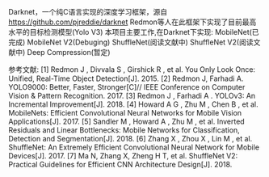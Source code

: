 Darknet，一个纯C语言实现的深度学习框架，源自 https://github.com/pjreddie/darknet
Redmon等人在此框架下实现了目前最高水平的目标检测模型(Yolo V3)
本项目主要工作,在Darknet下实现: 
MobileNet(已完成)
MobileNet V2(Debuging)
ShuffleNet(阅读文献中)
ShuffleNet V2(阅读文献中)
Deep Compression(暂定)

参考文献:
[1] Redmon J , Divvala S , Girshick R , et al. You Only Look Once: Unified, Real-Time Object Detection[J]. 2015.
[2] Redmon J, Farhadi A. YOLO9000: Better, Faster, Stronger[C]// IEEE Conference on Computer Vision & Pattern Recognition. 2017.
[3] Redmon J , Farhadi A . YOLOv3: An Incremental Improvement[J]. 2018.
[4] Howard A G , Zhu M , Chen B , et al. MobileNets: Efficient Convolutional Neural Networks for Mobile Vision Applications[J]. 2017.
[5] Sandler M , Howard A , Zhu M , et al. Inverted Residuals and Linear Bottlenecks: Mobile Networks for Classification, Detection and Segmentation[J]. 2018.
[6] Zhang X , Zhou X , Lin M , et al. ShuffleNet: An Extremely Efficient Convolutional Neural Network for Mobile Devices[J]. 2017.
[7] Ma N, Zhang X, Zheng H T, et al. ShuffleNet V2: Practical Guidelines for Efficient CNN Architecture Design[J]. 2018.

